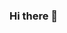 ### Hi there 👋
<!-- #### I'm Douk Kim, majoring in Software Engineering 💻
![Anurag's GitHub stats](https://github-readme-stats.vercel.app/api?username=kimdouk&show_icons=true&theme=radical) -->
<!-- [![Solved.ac Profile](http://mazassumnida.wtf/api/v2/generate_badge?boj=kduk)](https://solved.ac/kduk/) -->
<!--
**kimdouk/kimdouk** is a ✨ _special_ ✨ repository because its `README.md` (this file) appears on your GitHub profile.

Here are some ideas to get you started:

- 🔭 I’m currently working on ...
- 🌱 I’m currently learning ...
- 👯 I’m looking to collaborate on ...
- 🤔 I’m looking for help with ...
- 💬 Ask me about ...
- 📫 How to reach me: ...
- 😄 Pronouns: ...
- ⚡ Fun fact: ...
-->
